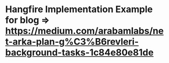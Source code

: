 # Hangfire Implementation Example for blog => https://medium.com/arabamlabs/net-arka-plan-g%C3%B6revleri-background-tasks-1c84e80e81de
